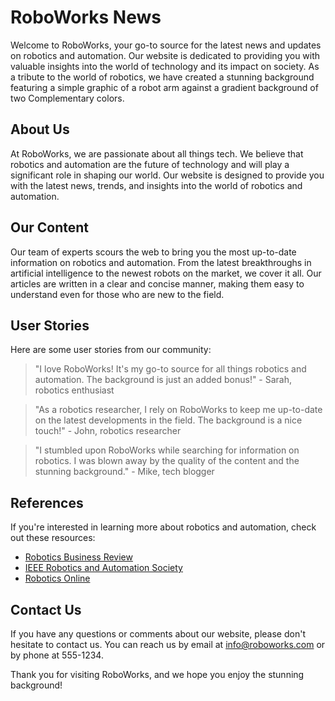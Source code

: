 <!--font:Dancing Script-->

# RoboWorks News

Welcome to RoboWorks, your go-to source for the latest news and updates on robotics and automation. Our website is dedicated to providing you with valuable insights into the world of technology and its impact on society. As a tribute to the world of robotics, we have created a stunning background featuring a simple graphic of a robot arm against a gradient background of two Com<wbr>ple<wbr>men<wbr>ta<wbr>ry colors.

## About Us

At RoboWorks, we are passionate about all things tech. We believe that robotics and automation are the future of technology and will play a significant role in shaping our world. Our website is designed to provide you with the latest news, trends, and insights into the world of robotics and automation.

## Our Content

Our team of experts scours the web to bring you the most up-to-date information on robotics and automation. From the latest breakthroughs in artificial intelligence to the newest robots on the market, we cover it all. Our articles are written in a clear and concise manner, making them easy to understand even for those who are new to the field.

## User Stories

Here are some user stories from our community:

> "I love RoboWorks! It's my go-to source for all things robotics and automation. The background is just an added bonus!" - Sarah, robotics enthusiast

> "As a robotics researcher, I rely on RoboWorks to keep me up-to-date on the latest developments in the field. The background is a nice touch!" - John, robotics researcher

> "I stumbled upon RoboWorks while searching for information on robotics. I was blown away by the quality of the content and the stunning background." - Mike, tech blogger

## References

If you're interested in learning more about robotics and automation, check out these resources:

-   [Robotics Business Review](#)
-   [IEEE Robotics and Automation Society](#)
-   [Robotics Online](#)

## Contact Us

If you have any questions or comments about our website, please don't hesitate to contact us. You can reach us by email at info@roboworks.com or by phone at 555-1234.

Thank you for visiting RoboWorks, and we hope you enjoy the stunning background!

<!--

Write me content for website with wallpaper which alt text is:

"A wallpaper with a simple graphic of a robot arm, against a gradient background of two Com<wbr>ple<wbr>men<wbr>ta<wbr>ry colors."

The name/title of the page should not be 1:1 copy of the alt text but rather a real content of the website which is using this wallpaper.

- Use markdown format
- Start with heading
- Heading should be short and concise
- The content should look like a real website
- The website should not be about the wallpaper, wallpaper is just a related background
- Heading should be contain work "wallpaper" or "background"
- Include real sections like references, contact, user stories, etc. use things relevant to the page purpose.
- Feel free to use structure like headings, bullets, numbering, blockquotes, paragraphs, horizontal lines, etc.
- You can use formatting like bold or _italic_
- You can include UTF-8 emojis
- Links should be only #hash anchors (and you can refer to the document itself)
- Do not include images


---


# RoboWorks - A Wallpaper for Tech Enthusiasts

Welcome to RoboWorks, a website dedicated to providing the latest news and updates on robotics and automation. Our website is designed for tech enthusiasts who are passionate about the future of technology and its impact on society. As a tribute to the world of robotics, we have created a wallpaper that features a simple graphic of a robot arm against a gradient background of two Com<wbr>ple<wbr>men<wbr>ta<wbr>ry colors.

## About the Wallpaper

Our wallpaper is perfect for anyone who loves robots and technology. The design features a minimalist robot arm that is both sleek and futuristic. The arm is set against a gradient background of two Com<wbr>ple<wbr>men<wbr>ta<wbr>ry colors, which creates a stunning visual effect that is both eye-catching and modern.

The wallpaper is available in high resolution, making it perfect for use on desktops, laptops, and mobile devices. It is also free to download, so you can enjoy this stunning wallpaper without having to pay a dime.

## User Stories

Here are some user stories from our community:

> "I love the RoboWorks wallpaper! It's the perfect background for my computer, and it reminds me every day of why I got into tech in the first place." - Jane, software engineer

> "As a robotics enthusiast, I'm always looking for ways to show my love for the field. The RoboWorks wallpaper is the perfect way to do that!" - Tom, robotics researcher

> "I downloaded the RoboWorks wallpaper for my phone, and now I can't stop staring at it. It's such a cool design!" - Mike, tech blogger

## References

If you're interested in learning more about robotics and automation, check out these resources:

- [Robotics Business Review](#)
- [IEEE Robotics and Automation Society](#)
- [Robotics Online](#)

## Contact Us

If you have any questions or comments about our website or the RoboWorks wallpaper, please don't hesitate to contact us. You can reach us by email at info@roboworks.com or by phone at 555-1234.

Thank you for visiting RoboWorks, and we hope you enjoy the wallpaper!


---


Heading should not include word "wallpaper". The website should not be about the wallpaper itself, wallpaper is just a related background, rewrite whole content.


---


# RoboWorks - Your Ultimate Destination for Robotics and Automation News

Welcome to RoboWorks, your go-to source for the latest news and updates on robotics and automation. Our website is dedicated to providing you with valuable insights into the world of technology and its impact on society. As a tribute to the world of robotics, we have created a stunning background featuring a simple graphic of a robot arm against a gradient background of two Com<wbr>ple<wbr>men<wbr>ta<wbr>ry colors.

## About Us

At RoboWorks, we are passionate about all things tech. We believe that robotics and automation are the future of technology and will play a significant role in shaping our world. Our website is designed to provide you with the latest news, trends, and insights into the world of robotics and automation.

## Our Content

Our team of experts scours the web to bring you the most up-to-date information on robotics and automation. From the latest breakthroughs in artificial intelligence to the newest robots on the market, we cover it all. Our articles are written in a clear and concise manner, making them easy to understand even for those who are new to the field.

## User Stories

Here are some user stories from our community:

> "I love RoboWorks! It's my go-to source for all things robotics and automation. The background is just an added bonus!" - Sarah, robotics enthusiast

> "As a robotics researcher, I rely on RoboWorks to keep me up-to-date on the latest developments in the field. The background is a nice touch!" - John, robotics researcher

> "I stumbled upon RoboWorks while searching for information on robotics. I was blown away by the quality of the content and the stunning background." - Mike, tech blogger

## References

If you're interested in learning more about robotics and automation, check out these resources:

- [Robotics Business Review](#)
- [IEEE Robotics and Automation Society](#)
- [Robotics Online](#)

## Contact Us

If you have any questions or comments about our website, please don't hesitate to contact us. You can reach us by email at info@roboworks.com or by phone at 555-1234.

Thank you for visiting RoboWorks, and we hope you enjoy the stunning background!

-->
